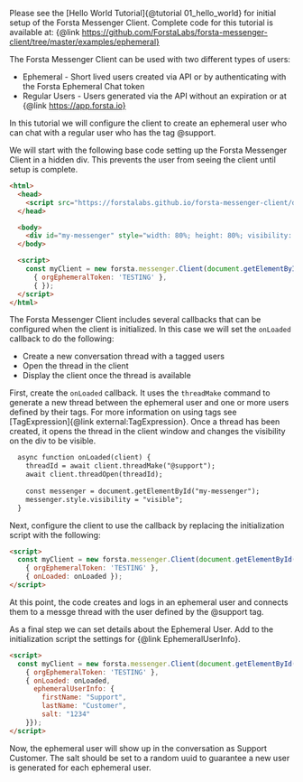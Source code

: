 Please see the [Hello World Tutorial]{@tutorial 01_hello_world} for initial setup of the Forsta Messenger Client. Complete code for this tutorial is available at:
{@link https://github.com/ForstaLabs/forsta-messenger-client/tree/master/examples/ephemeral}

The Forsta Messenger Client can be used with two different types of users:

- Ephemeral - Short lived users created via API or by authenticating with the Forsta Ephemeral Chat token
- Regular Users - Users generated via the API without an expiration or at {@link https://app.forsta.io}

In this tutorial we will configure the client to create an ephemeral user who can chat with a regular
user who has the tag @support.

We will start with the following base code setting up the Forsta Messenger Client in a hidden div.
This prevents the user from seeing the client until setup is complete.

```html
<html>
  <head>
    <script src="https://forstalabs.github.io/forsta-messenger-client/dist/forsta-messenger-client.min.js"></script>
  </head>

  <body>
    <div id="my-messenger" style="width: 80%; height: 80%; visibility: hidden;"></div>
  </body>

  <script>
    const myClient = new forsta.messenger.Client(document.getElementById('my-messenger'),
      { orgEphemeralToken: 'TESTING' },
      { });
  </script>
</html>

```

The Forsta Messenger Client includes several callbacks that can be configured when the
client is initialized. In this case we will set the `onLoaded` callback to do the following:

- Create a new conversation thread with a tagged users
- Open the thread in the client
- Display the client once the thread is available

First, create the `onLoaded` callback. It uses the `threadMake` command to generate a new thread
between the ephemeral user and one or more users defined by their tags. For more information
on using tags see [TagExpression]{@link external:TagExpression}. Once a thread has been
created, it opens the thread in the client window and changes the visibility on the div to be visible.

```html
  async function onLoaded(client) {
    threadId = await client.threadMake("@support");
    await client.threadOpen(threadId);
      
    const messenger = document.getElementById("my-messenger");
    messenger.style.visibility = "visible";
  }
```

Next, configure the client to use the callback by replacing the initialization script
with the following:

```html
<script>
  const myClient = new forsta.messenger.Client(document.getElementById('my-messenger'),
    { orgEphemeralToken: 'TESTING' },
    { onLoaded: onLoaded });
</script>
```

At this point, the code creates and logs in an ephemeral user and connects them
to a messge thread with the user defined by the @support tag.

As a final step we can set details about the Ephemeral User. Add to the initialization 
script the settings for {@link EphemeralUserInfo}.

```html
<script>
  const myClient = new forsta.messenger.Client(document.getElementById('my-messenger'),
    { orgEphemeralToken: 'TESTING' },
    { onLoaded: onLoaded,
      ephemeralUserInfo: {
        firstName: "Support",
        lastName: "Customer",
        salt: "1234"
    }});
</script>
```

Now, the ephemeral user will show up in the conversation as Support Customer. The salt
should be set to a random uuid to guarantee a new user is generated for each ephemeral user.
 

